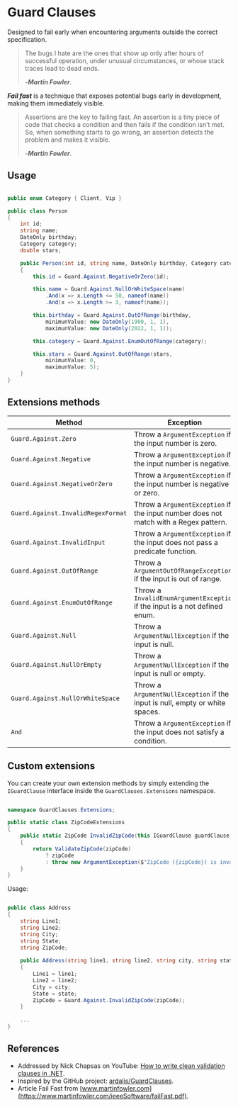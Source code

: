 # Guard Clauses

Designed to fail early when encountering arguments outside the correct specification. 

> The bugs I hate are the ones that show up only after hours of successful operation, under unusual circumstances, or whose stack traces lead to dead ends.
> 
> -**_Martin Fowler_**.

**_Fail fast_** is a technique that exposes potential bugs early in development, making them immediately visible.

> Assertions are the key to failing fast. An assertion is a tiny piece of code that checks a condition and then fails if the condition isn’t met. So, when something starts to go wrong, an assertion detects the problem and makes it visible.
> 
> -**_Martin Fowler_**.

## Usage

```C#

public enum Category { Client, Vip }

public class Person
{
    int id;
    string name;
    DateOnly birthday;
    Category category;
    double stars;

    public Person(int id, string name, DateOnly birthday, Category category, double stars)
    {
        this.id = Guard.Against.NegativeOrZero(id);

        this.name = Guard.Against.NullOrWhiteSpace(name)
            .And(x => x.Length <= 50, nameof(name))
            .And(x => x.Length >= 3, nameof(name));

        this.birthday = Guard.Against.OutOfRange(birthday,
            minimunValue: new DateOnly(1900, 1, 1),
            maximunValue: new DateOnly(2022, 1, 1));

        this.category = Guard.Against.EnumOutOfRange(category);

        this.stars = Guard.Against.OutOfRange(stars,
            minimunValue: 0,
            maximunValue: 5);
    }
}

```

## Extensions methods

| Method | Exception |
| -------|-----------|
| `Guard.Against.Zero`                | Throw a `ArgumentException` if the input number is zero.|
| `Guard.Against.Negative`            | Throw a `ArgumentException` if the input number is negative.|
| `Guard.Against.NegativeOrZero`      | Throw a `ArgumentException` if the input number is negative or zero.|
| `Guard.Against.InvalidRegexFormat`  | Throw a `ArgumentException` if the input number does not match with a Regex pattern.|
| `Guard.Against.InvalidInput`        | Throw a `ArgumentException` if the input does not pass a predicate function.|
| `Guard.Against.OutOfRange`          | Throw a `ArgumentOutOfRangeException` if the input is out of range.|
| `Guard.Against.EnumOutOfRange`      | Throw a `InvalidEnumArgumentException` if the input is a not defined enum.|
| `Guard.Against.Null`                | Throw a `ArgumentNullException` if the input is null.|
| `Guard.Against.NullOrEmpty`         | Throw a `ArgumentNullException` if the input is null or empty.|
| `Guard.Against.NullOrWhiteSpace`    | Throw a `ArgumentNullException` if the input is null, empty or white spaces.|
| `And`                               | Throw a `ArgumentException` if the input does not satisfy a condition.|

## Custom extensions

You can create your own extension methods by simply extending the `IGuardClause` interface inside the `GuardClauses.Extensions` namespace.

```C#

namespace GuardClauses.Extensions;

public static class ZipCodeExtensions
{
    public static ZipCode InvalidZipCode(this IGuardClause guardClause, ZipCode zipCode)
    {
        return ValidateZipCode(zipCode)
            ? zipCode
            : throw new ArgumentException($"ZipCode ({zipCode}) is invalid.", nameof(zipCode));
    }
}

```

Usage:

```C#

public class Address
{
    string Line1;
    string Line2;
    string City;
    string State;
    string ZipCode;
    
    public Address(string line1, string line2, string city, string state, ZipCode zipCode)
    {
        Line1 = line1;
        Line2 = line2;
        City = city;
        State = state;
        ZipCode = Guard.Against.InvalidZipCode(zipCode);
    }
    
    ...
}

```

## References

- Addressed by Nick Chapsas on YouTube: [How to write clean validation clauses in .NET](https://youtu.be/Tvx6DNarqDM).
- Inspired by the GitHub project: [ardalis/GuardClauses](https://github.com/ardalis/GuardClauses).
- Article Fail Fast from [www.martinfowler.com](https://www.martinfowler.com/ieeeSoftware/failFast.pdf).
